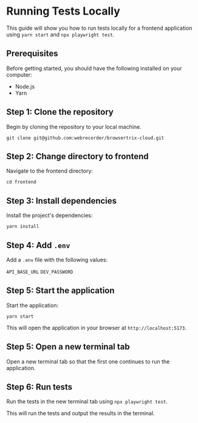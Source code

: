 # Running Tests Locally

This guide will show you how to run tests locally for a frontend application using `yarn start` and `npx playwright test`. 

## Prerequisites

Before getting started, you should have the following installed on your computer:

- Node.js
- Yarn

## Step 1: Clone the repository

Begin by cloning the repository to your local machine.

`git clone git@github.com:webrecorder/browsertrix-cloud.git`

## Step 2: Change directory to frontend

Navigate to the frontend directory:

`cd frontend`

## Step 3: Install dependencies

Install the project's dependencies:

`yarn install`

## Step 4: Add `.env`

Add a `.env` file with the following values:

`API_BASE_URL`
`DEV_PASSWORD`

## Step 5: Start the application

Start the application:

`yarn start`

This will open the application in your browser at `http://localhost:5173`.

## Step 5: Open a new terminal tab

Open a new terminal tab so that the first one continues to run the application.

## Step 6: Run tests

Run the tests in the new terminal tab using `npx playwright test`.

This will run the tests and output the results in the terminal.
